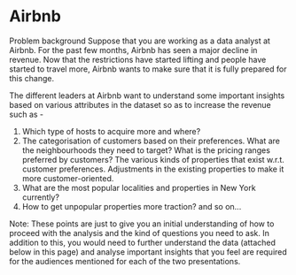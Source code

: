 # Airbnb

Problem background
Suppose that you are working as a data analyst at Airbnb. For the past few months, Airbnb has seen a major decline in revenue. Now that the restrictions have started lifting and people have started to travel more, Airbnb wants to make sure that it is fully prepared for this change.

The different leaders at Airbnb want to understand some important insights based on various attributes in the dataset so as to increase the revenue such as -

1. Which type of hosts to acquire more and where?
2. The categorisation of customers based on their preferences.
    What are the neighbourhoods they need to target?
    What is the pricing ranges preferred by customers?
    The various kinds of properties that exist w.r.t. customer preferences.
    Adjustments in the existing properties to make it more customer-oriented.
3. What are the most popular localities and properties in New York currently?
4. How to get unpopular properties more traction? and so on...

Note: These points are just to give you an initial understanding of how to proceed with the analysis and the kind of questions you need to ask. In addition to this, you would need to further understand the data (attached below in this page) and analyse important insights that you feel are required for the audiences mentioned for each of the two presentations.
